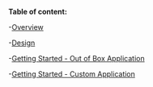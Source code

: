 **Table of content:**

-[Overview](./overview.md)

-[Design](./design.md)

-[Getting Started - Out of Box Application](./getting-started-out-of-box.md)

-[Getting Started - Custom Application](./getting-started-as-library.md)
